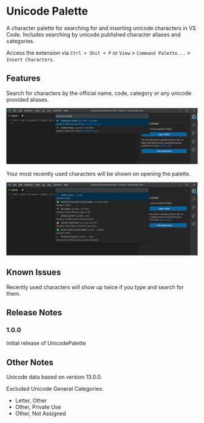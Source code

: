 # Unicode Palette

A character palette for searching for and inserting unicode characters in VS Code. Includes searching by unicode published character aliases and categories.

Access the extension via `Ctrl + Shit + P` or `View` > `Command Palette...` > `Insert Characters`.

## Features

Search for characters by the official name, code, category or any unicode provided aliases.

![Search by alias](./readmeFiles/aliases.png)

Your most recently used characters will be shown on opening the palette.

![Recently used](./readmeFiles/recently_used.png)

## Known Issues

Recently used characters will show up twice if you type and search for them.

## Release Notes

### 1.0.0

Initial release of UnicodePalette

## Other Notes

Unicode data based on version 13.0.0.

Excluded Unicode General Categories:

-   Letter, Other
-   Other, Private Use
-   Other, Not Assigned
